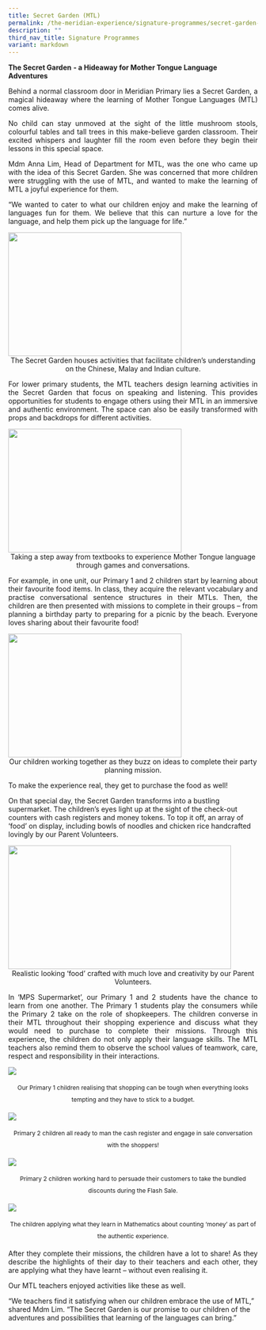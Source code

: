 ```yaml
---
title: Secret Garden (MTL)
permalink: /the-meridian-experience/signature-programmes/secret-garden-mtl/
description: ""
third_nav_title: Signature Programmes
variant: markdown
---
```

**The Secret Garden**&nbsp;**\- a Hideaway for Mother Tongue Language Adventures**

<p align="justify">Behind a normal classroom door in Meridian Primary lies a Secret Garden, a magical hideaway where the learning of Mother Tongue Languages (MTL) comes alive.</p>

<p align="justify">No child can stay unmoved at the sight of the little mushroom stools, colourful tables and tall trees in this make-believe garden classroom. Their excited whispers and laughter fill the room even before they begin their lessons in this special space.</p>

<p align="justify">Mdm Anna Lim, Head of Department for MTL, was the one who came up with the idea of this Secret Garden. She was concerned that more children were struggling with the use of MTL, and wanted to make the learning of MTL a joyful experience for them.</p>

<p align="justify">“We wanted to cater to what our children enjoy and make the learning of languages fun for them. We believe that this can nurture a love for the language, and help them pick up the language for life.”</p>

<img src="/images/Secret%20Garden/Secret%20Garden%201.jpg" style="width:350px;height:250px;float:center">

<p style="margin-bottom:0; margin-top:0; text-align:center;">The Secret Garden houses activities that facilitate children’s understanding on the Chinese, Malay and Indian culture.</p>

<p align="justify">For lower primary students, the MTL teachers design learning activities in the Secret Garden that focus on speaking and listening. This provides opportunities for students to engage others using their MTL in an immersive and authentic environment. The space can also be easily transformed with props and backdrops for different activities.</p>

<img src="/images/Secret%20Garden/Secret%20Garden%202.jpg" style="width:350px;height:250px;float:center">

<p style="margin-bottom:0; margin-top:0; text-align:center;">Taking a step away from textbooks to experience Mother Tongue language through games and conversations.</p>


<p align="justify">For example, in one unit, our Primary 1 and 2 children start by learning about their favourite food items. In class, they acquire the relevant vocabulary and practise conversational sentence structures in their MTLs. Then, the children are then presented with missions to complete in their groups – from planning a birthday party to preparing for a picnic by the beach. Everyone loves sharing about their favourite food!</p>

<img src="/images/Secret%20Garden/Secret%20Garden%203.jpg" style="width:350px;height:250px;float:center">

<p style="margin-bottom:0; margin-top:0; text-align:center;">Our children working together as they buzz on ideas to complete their party planning mission.</p>

<p align="justify">To make the experience real, they get to purchase the food as well!
	
On that special day, the Secret Garden transforms into a bustling supermarket. The children’s eyes light up at the sight of the check-out counters with cash registers and money tokens. To top it off, an array of ‘food’ on display, including bowls of noodles and chicken rice handcrafted lovingly by our Parent Volunteers.</p>

<img src="/images/Secret%20Garden/Secret%20Garden%204.jpg" style="width:450px;height:250px;float:center">
<p style="margin-bottom:0; margin-top:0; text-align:center;">Realistic looking ‘food’ crafted with much love and creativity by our Parent Volunteers.</p>


<p align="justify">In ‘MPS Supermarket’, our Primary 1 and 2 students have the chance to learn from one another. The Primary 1 students play the consumers while the Primary 2 take on the role of shopkeepers. The children converse in their MTL throughout their shopping experience and discuss what they would need to purchase to complete their missions. Through this experience, the children do not only apply their language skills. The MTL teachers also remind them to observe the school values of teamwork, care, respect and responsibility in their interactions.</p>

![](/images/Secret%20Garden/Secret%20Garden%205.jpg)
<p align="center" style="font-size:12px; line-height: 2;">Our Primary 1 children realising that shopping can be tough when everything looks tempting and they have to stick to a budget.</p>

![](/images/Secret%20Garden/Secret%20Garden%206.jpg)
<p align="center" style="font-size:12px; line-height: 2;">Primary 2 children all ready to man the cash register and engage in sale conversation with the shoppers!</p>

![](/images/Secret%20Garden/Secret%20Garden%207.jpg)
<p align="center" style="font-size:12px; line-height: 2;">Primary 2 children working hard to persuade their customers to take the bundled discounts during the Flash Sale.</p>

![](/images/Secret%20Garden/Secret%20Garden%208.jpg)
<p align="center" style="font-size:12px; line-height: 2;">The children applying what they learn in Mathematics about counting ‘money’ as part of the authentic experience.</p>

<p align="justify">After they complete their missions, the children have a lot to share! As they describe the highlights of their day to their teachers and each other, they are applying what they have learnt – without even realising it.

Our MTL teachers enjoyed activities like these as well.

“We teachers find it satisfying when our children embrace the use of MTL,” shared Mdm Lim. “The Secret Garden is our promise to our children of the adventures and possibilities that learning of the languages can bring.”</p>